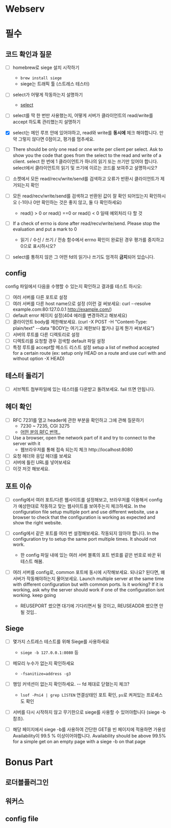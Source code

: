 # Webserv 

# 필수

## 코드 확인과 질문
- [ ]  homebrew로 siege 설치 시작하기
    - `brew install siege`
    - siege는 트래픽 툴 (스트레스 테스터)
    
- [ ] select가 어떻게 작동하는지 설명하기
    - [select](select.md) 
- [ ] select를 딱 한 번만 사용했는지, 어떻게 서버가 클라이언트의 read/write를 accept 하도록 관리했는지 설명하기
- [x] select는 메인 루프 안에 있어야하고, read와 write를 **동시에** 체크 해야합니다. 만약 그렇지 않다면 0점이고, 평가를 멈추세요.
- [ ] There should be only one read or one write per client per select. Ask to show you the code that goes from the select to the read and write of a client. select 한 번에 1 클라이언트가 하나의 읽기 또는 쓰기만 있어야 합니다. select에서 클라이언트의 읽기 및 쓰기에 이르는 코드를 보여주고 설명하시오?
- [ ] 소켓에서 모든 read/recv/write/send를 검색하고 오류가 반환시 클라이언트가 제거되는지 확인
- [ ] 모든 read/recv/write/send를 검색하고 반환된 값이 잘 확인 되어있는지 확인하시오 (-1이나 0만 확인하는 것은 좋지 않고, 둘 다 확인하세요)
    - read() > 0 or read() ==0 or read() < 0 일때 예외처리 다 할 것
- [ ]  If a check of errno is done after read/recv/write/send. Please stop the evaluation and put a mark to 0
    - 읽기 / 수신 / 쓰기 / 전송 함수에서 errno 확인이 완료된 경우 평가를 중지하고 0으로 표시하시오?
- [ ]  select를 통하지 않은 그 어떤 fd의 읽기나 쓰기도 엄격히 **금지**되어 있습니다.

## config

config 파일에서 다음을 수행할 수 있는지 확인하고 결과를 테스트 하시오:

- [ ] 여러 서버를 다른 포트로 설정
- [ ] 여러 서버를 다른 host name으로 설정 (이런 걸 써보세요: curl --resolve example.com:80:127.0.0.1 http://example.com/)
- [ ] default error 페이지 설정(404 에러를 변경하려고 해보세요)
- [ ] 클라이언트 body를 제한해보세요. (curl -X POST -H "Content-Type: plain/text" --data "BODY는 여기고 제한보다 짧거나 길게 뭔가 써보세요")
- [ ] 서버의 루트를 다른 디렉토리로 설정
- [ ] 디렉토리를 요청할 경우 검색할 default 파일 설정    
- [ ] 특정 루트를 accept할 메소드 리스트 설정 setup a list of method accepted for a certain route (ex: setup only HEAD on a route and use curl with and without option -X HEAD)

## 테스터 돌리기

- [ ] 서브젝트 첨부파일에 있는 테스터를 다운받고 돌려보세요. fail 뜨면 안됩니다.

## 헤더 확인

- [ ] RFC 7231를 열고 header에 관한 부분을 확인하고 그에 관해 질문하기
    - 7230 ~ 7235, CGI 3275
    - [어떤 분의 RFC 번역..](https://giju.gitbook.io/rfc7231/5.request-header-fields)
- [ ]  Use a browser, open the network part of it and try to connect to the server with it
    - 웹브라우저를 통해 접속 되는지 체크 http://localhost:8080
- [ ] 요청 헤더와 응답 헤더를 보세요
- [ ] 서버에 틀린 URL를 넣어보세요
- [ ] 이것 저것 해보세요.

## 포트 이슈

- [ ] config에서 여러 포트/다른 웹사이트를 설정해보고, 브라우저를 이용해서 config가 예상한대로 작동하고 맞는 웹사이트를 보여주는지 체크하세요. In the configuration file setup multiple port and use different website, use a browser to check that the configuration is working as expected and show the right website. 

- [ ] config에서 같은 포트를 여러 번 설정해보세요. 작동되지 않아야 합니다. In the configuration try to setup the same port multiple times. It should not work.
    - 한 config 파일 내에 있는 여러 서버 블록의 포트 번호를 같은 번호로 바꾼 뒤 테스트 해봄.

- [ ] 여러 서버를 config로, common 포트에 동시에 시작해보세요. 되나요? 된다면, 왜 서버가 작동해야하는지 물어보세요. Launch multiple server at the same time with different configuration but with common ports. Is it working? If it is working, ask why the server should work if one of the configuration isnt working. keep going
    - REUSEPORT 썼으면 대기에 기다리면서 될 것이고,  REUSEADDR 썼으면 안될 것임..


## Siege

- [ ] 몇가지 스트레스 테스트를 위해 Siege를 사용하세요
    - `siege -b 127.0.0.1:8080` 등
- [ ] 메모리 누수가 없는지 확인하세요
    - `-fsanitize=address -g3`
- [ ] 행잉 커넥션이 없는지 확인하세요. -- fd 제대로 닫혔는지 체크?
    - `lsof -Pni4 | grep LISTEN` 연결상태인 포트 확인, `ps`로 켜져있는 프로세스도 확인
- [ ] 서버를 다시 시작하지 않고 무기한으로 siege를 사용할 수 있어야합니다 (siege -b 참조).
- [ ] 해당 페이지에서 siege -b를 사용하여 간단한 GET을 빈 페이지에 적용하면 가용성Availability이 99.5 % 이상이어야합니다. Availability should be above 99.5% for a simple get on an empty page with a siege -b on that page


# Bonus Part
## 로더블플러그인
## 워커스
## config file
